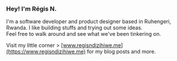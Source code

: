### Hey! I'm R&eacute;gis N.
I'm a software developer and product designer based in Ruhengeri, Rwanda. I like building stuffs and trying out some ideas.  
Feel free to walk around and see what we've been tinkering on.

Visit my little corner > [www.regisndizihiwe.me](https://www.regisndizihiwe.me) for my blog posts and more.
